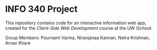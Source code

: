 # INFO 340 Project

This repository contains code for an interactive information web app, created for the _Client-Side Web Development_ course at the UW iSchool.

Group Members: Pournami Varma, Niranjanaa Kannan, Netra Krishnan, Arnav Khare
